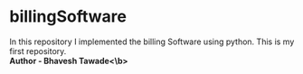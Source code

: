 # billingSoftware
In this repository I implemented the billing Software using python. This is my first repository.
<br>
<b>Author - Bhavesh Tawade<\b>
